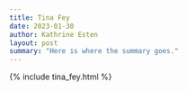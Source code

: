 ```yaml
---
title: Tina Fey
date: 2023-01-30
author: Kathrine Esten
layout: post
summary: "Here is where the summary goes."
---
```

{% include tina_fey.html %}